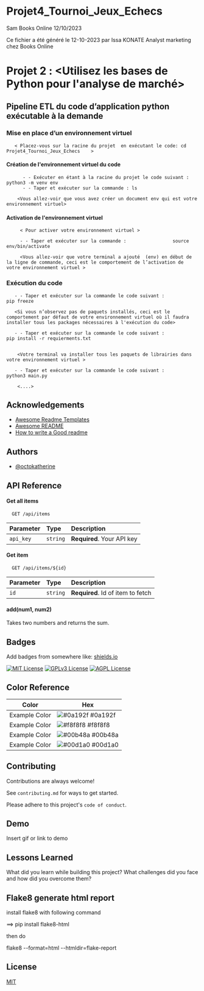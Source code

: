 # Projet4_Tournoi_Jeux_Echecs


Sam                                                 Books Online
                                                    12/10/2023

Ce fichier a été généré le 12-10-2023 par Issa KONATE Analyst marketing chez Books Online

# Projet 2 :  <Utilisez les bases de Python pour l'analyse de marché>

## Pipeline ETL du code d’application python exécutable à la demande 
      

### Mise en place d’un environnement virtuel 

       < Placez-vous sur la racine du projet  en exécutant le code: cd  Projet4_Tournoi_Jeux_Echecs    >

#### Création de l'environnement virtuel du code 

          - - Exécuter en étant à la racine du projet le code suivant :         python3 -m venv env
          - - Taper et exécuter sur la commande : ls 

        <Vous allez-voir que vous avez créer un document env qui est votre environnement virtuel>

#### Activation de l'environnement virtuel 

         < Pour activer votre environnement virtuel > 

         - - Taper et exécuter sur la commande :                 source env/bin/activate  

         <Vous allez-voir que votre terminal a ajouté  (env) en début de la ligne de commande, ceci est le comportement de l’activation de votre environnement virtuel >

### Exécution du code

       - - Taper et exécuter sur la commande le code suivant :                 pip freeze

       <Si vous n’observez pas de paquets installés, ceci est le comportement par défaut de votre environnement virtuel où il faudra installer tous les packages nécessaires à l'exécution du code>

       - - Taper et exécuter sur la commande le code suivant :                   pip install -r requierments.txt


        <Votre terminal va installer tous les paquets de librairies dans votre environnement virtuel >

       - - Taper et exécuter sur la commande le code suivant :                   python3 main.py

        <....>
          

## Acknowledgements

 - [Awesome Readme Templates](https://awesomeopensource.com/project/elangosundar/awesome-README-templates)
 - [Awesome README](https://github.com/matiassingers/awesome-readme)
 - [How to write a Good readme](https://bulldogjob.com/news/449-how-to-write-a-good-readme-for-your-github-project)


## Authors

- [@octokatherine](https://www.github.com/octokatherine)


## API Reference

#### Get all items

```http
  GET /api/items
```

| Parameter | Type     | Description                |
| :-------- | :------- | :------------------------- |
| `api_key` | `string` | **Required**. Your API key |

#### Get item

```http
  GET /api/items/${id}
```

| Parameter | Type     | Description                       |
| :-------- | :------- | :-------------------------------- |
| `id`      | `string` | **Required**. Id of item to fetch |

#### add(num1, num2)

Takes two numbers and returns the sum.


## Badges

Add badges from somewhere like: [shields.io](https://shields.io/)

[![MIT License](https://img.shields.io/badge/License-MIT-green.svg)](https://choosealicense.com/licenses/mit/)
[![GPLv3 License](https://img.shields.io/badge/License-GPL%20v3-yellow.svg)](https://opensource.org/licenses/)
[![AGPL License](https://img.shields.io/badge/license-AGPL-blue.svg)](http://www.gnu.org/licenses/agpl-3.0)

## Color Reference

| Color             | Hex                                                                |
| ----------------- | ------------------------------------------------------------------ |
| Example Color | ![#0a192f](https://via.placeholder.com/10/0a192f?text=+) #0a192f |
| Example Color | ![#f8f8f8](https://via.placeholder.com/10/f8f8f8?text=+) #f8f8f8 |
| Example Color | ![#00b48a](https://via.placeholder.com/10/00b48a?text=+) #00b48a |
| Example Color | ![#00d1a0](https://via.placeholder.com/10/00b48a?text=+) #00d1a0 |


## Contributing

Contributions are always welcome!

See `contributing.md` for ways to get started.

Please adhere to this project's `code of conduct`.


## Demo

Insert gif or link to demo


## Lessons Learned

What did you learn while building this project? What challenges did you face and how did you overcome them?


## Flake8 generate html report

install flake8 with following command

==> pip install flake8-html

then do

flake8 --format=html --htmldir=flake-report


## License

[MIT](https://choosealicense.com/licenses/mit/)

